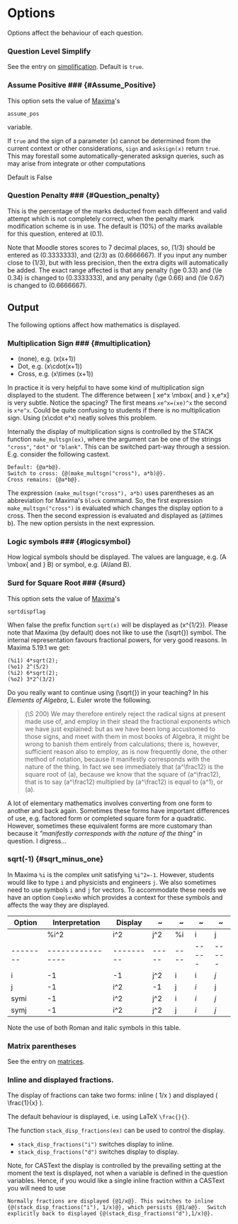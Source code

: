 # Options

Options affect the behaviour of each question.

### Question Level Simplify  ###

See the entry on [simplification](../CAS/Simplification.md).  Default is `true`.

### Assume Positive  ### {#Assume_Positive}

This option sets the value of [Maxima](../CAS/Maxima.md)'s

    assume_pos

variable.

If `true` and the sign of a parameter \(x\) cannot be determined from the current context or
other considerations, `sign` and `asksign(x)` return `true`. This may forestall some automatically-generated
asksign queries, such as may arise from integrate or other computations

Default is False

### Question Penalty ### {#Question_penalty}

This is the percentage of the marks deducted from each different and valid attempt which is not
completely correct, when the penalty mark modification scheme is in use.
The default is \(10\%\) of the marks available for this question, entered at \(0.1\).

Note that Moodle stores scores to 7 decimal places, so, \(1/3\) should be entered as \(0.3333333\),
and \(2/3\) as \(0.6666667\). If you input any number close to \(1/3\), but with less precision,
then the extra digits will automatically be added. The exact range affected is that
any penalty \(\ge 0.33\) and \(\le 0.34\) is changed to \(0.3333333\), and
any penalty \(\ge 0.66\) and \(\le 0.67\) is changed to \(0.6666667\).

## Output  ##

The following options affect how mathematics is displayed.

### Multiplication Sign ### {#multiplication}

* (none), e.g. \(x(x+1)\)
* Dot, e.g. \(x\cdot(x+1)\)
* Cross, e.g. \(x\times (x+1)\)

In practice it is very helpful to have some kind of multiplication sign displayed to the student.  The difference between
\[ xe^x \mbox{ and } x\,e^x\]
is very subtle.  Notice the spacing?  The first means `xe^x=(xe)^x` the second is `x*e^x`.  Could be quite confusing to students if there is no multiplication sign.  Using \(x\cdot e^x\) neatly solves this problem.

Internally the display of multiplication signs is controlled by the STACK function `make_multsgn(ex)`, where the argument can be one of the strings `"cross"`, `"dot"` or `"blank"`.  This can be switched part-way through a session. E.g. consider the following castext.

    Default: {@a*b@}.
    Switch to cross: {@(make_multsgn("cross"), a*b)@}.
    Cross remains: {@a*b@}.

The expression `(make_multsgn("cross"), a*b)` uses parentheses as an abbreviation for Maxima's `block` command.  So, the first expression `make_multsgn("cross")` is evaluated which changes the display option to a cross.  Then the second expression is evaluated and displayed as \(a\times b\).  The new option persists in the next expression.

### Logic symbols ### {#logicsymbol}

How logical symbols should be displayed. The values are language, e.g. \(A \mbox{ and } B\) or symbol, e.g. \(A\land B\).

### Surd for Square Root ### {#surd}

This option sets the value of [Maxima](../CAS/Maxima.md)'s

    sqrtdispflag

When false the prefix function `sqrt(x)` will be displayed as \(x^{1/2}\).
Please note that Maxima (by default) does not like to use the \(\sqrt{}\) symbol.
The internal representation favours fractional powers, for very good reasons.
In  Maxima 5.19.1 we get:

    (%i1) 4*sqrt(2);
    (%o1) 2^(5/2)
    (%i2) 6*sqrt(2);
    (%o2) 3*2^(3/2)

Do you really want to continue using \(\sqrt{}\) in your teaching?  In his *Elements of Algebra*, L. Euler wrote the following.

> \(\S 200\) We may therefore entirely reject the radical signs at present made use of, and employ in their stead
> the fractional exponents which we have just explained: but as we have been long accustomed to
> those signs, and meet with them in most books of Algebra, it might be wrong to banish them entirely from 
> calculations; there is, however, sufficient reason also to employ, as is now frequently done, the other method of 
> notation, because it manifestly corresponds with the nature of the thing. In fact we see immediately
> that \(a^\frac12\) is the square root of \(a\), because we know that the square of \(a^\frac12\), that is to say 
> \(a^\frac12\) multiplied by \(a^\frac12\) is equal to \(a^1\), or \(a\).

A lot of elementary mathematics involves converting from one form to another and back again.  Sometimes these forms have important differences of use, e.g. factored form or completed square form for a quadratic.  However, sometimes these equivalent forms are more customary than because it *"manifestly corresponds with the nature of the thing"* in question.  I digress...

### sqrt(-1) {#sqrt_minus_one}

In Maxima `%i` is the complex unit satisfying `%i^2=-1`.  However, students would
like to type `i` and physicists and engineers `j`.
We also sometimes need to use symbols `i` and `j` for vectors.
To accommodate these needs we have an option `ComplexNo` which provides a context for these symbols
and affects the way they are displayed.

| Option   | Interpretation   | Display   | ~     | ~    | ~     | ~
| -------- | ---------------- | --------- | ----- | ---- | ----- | -----
|          | %i^2             | i^2       | j^2   | %i   | i     | j
| -------- | ---------------- | --------- | ----- | ---- | ----- | -----
| i        | -1               | -1        | j^2   | i    | i     | _j_
| j        | -1               | i^2       | -1    | j    | _i_   | j
| symi     | -1               | i^2       | j^2   | i    | _i_   | _j_
| symj     | -1               | i^2       | j^2   | j    | _i_   | _j_

Note the use of both Roman and italic symbols in this table.

### Matrix parentheses

See the entry on [matrices](../CAS/Matrix.md#matrixparens).

### Inline and displayed fractions.

The display of fractions can take two forms: inline \( 1/x \) and displayed \( \frac{1}{x} \).

The default behaviour is displayed, i.e. using LaTeX `\frac{}{}`.

The function `stack_disp_fractions(ex)` can be used to control the display.

* `stack_disp_fractions("i")` switches display to inline.
* `stack_disp_fractions("d")` switches display to display.

Note, for CASText the display is controlled by the prevailing setting at the moment the text is displayed, not when a variable is defined in the question variables. Hence, if you would like a single inline fraction within a CASText you will need to use

    Normally fractions are displayed {@1/x@}. This switches to inline {@(stack_disp_fractions("i"), 1/x)@}, which persists {@1/a@}.  Switch explicitly back to displayed {@(stack_disp_fractions("d"),1/x)@}.  
